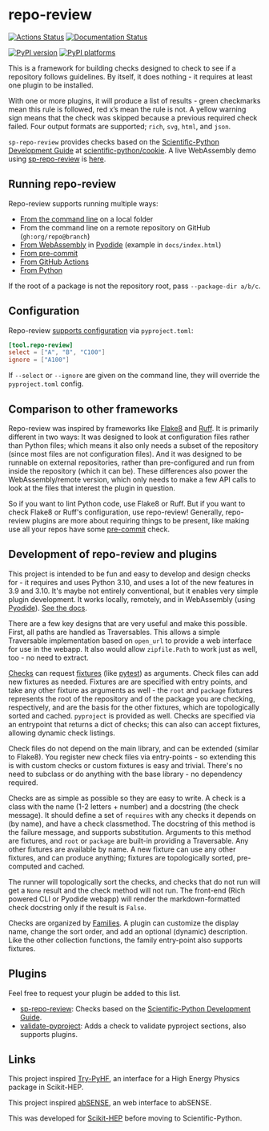 # repo-review

[![Actions Status][actions-badge]][actions-link]
[![Documentation Status][docs-badge]][docs-link]

[![PyPI version][pypi-version]][pypi-link]
[![PyPI platforms][pypi-platforms]][pypi-link]

<!-- SPHINX-START -->

This is a framework for building checks designed to check to see if a
repository follows guidelines. By itself, it does nothing - it requires at
least one plugin to be installed.

With one or more plugins, it will produce a list of results - green checkmarks
mean this rule is followed, red x’s mean the rule is not. A yellow warning sign
means that the check was skipped because a previous required check failed. Four
output formats are supported; `rich`, `svg`, `html`, and `json`.

`sp-repo-review` provides checks based on the
[Scientific-Python Development Guide][] at [scientific-python/cookie][]. A live
WebAssembly demo using [sp-repo-review][] is
[here][repo-review-demo].

## Running repo-review

Repo-review supports running multiple ways:

- [From the command line][cli] on a local folder
- From the command line on a remote repository on GitHub (`gh:org/repo@branch`)
- [From WebAssembly][webapp] in [Pyodide][] (example in `docs/index.html`)
- [From pre-commit][intro-pre-commit]
- [From GitHub Actions][intro-github-actions]
- [From Python][programmatic-usage]

If the root of a package is not the repository root, pass `--package-dir a/b/c`.

## Configuration

Repo-review [supports configuration][intro-configuring] via `pyproject.toml`:

```toml
[tool.repo-review]
select = ["A", "B", "C100"]
ignore = ["A100"]
```

If `--select` or `--ignore` are given on the command line, they will override
the `pyproject.toml` config.

## Comparison to other frameworks

Repo-review was inspired by frameworks like [Flake8][] and [Ruff][]. It is
primarily different in two ways: It was designed to look at configuration files
rather than Python files; which means it also only needs a subset of the
repository (since most files are not configuration files). And it was designed
to be runnable on external repositories, rather than pre-configured and run
from inside the repository (which it can be). These differences also power the
WebAssembly/remote version, which only needs to make a few API calls to look at
the files that interest the plugin in question.

So if you want to lint Python code, use Flake8 or Ruff. But if you want to
check Flake8 or Ruff's configuration, use repo-review! Generally, repo-review
plugins are more about requiring things to be present, like making use all your
repos have some [pre-commit][] check.

## Development of repo-review and plugins

This project is intended to be fun and easy to develop and design checks for -
it requires and uses Python 3.10, and uses a lot of the new features in 3.9 and
3.10. It's maybe not entirely conventional, but it enables very simple plugin
development. It works locally, remotely, and in WebAssembly (using
[Pyodide][]). [See the docs][writing-a-plugin].

There are a few key designs that are very useful and make this possible. First,
all paths are handled as Traversables. This allows a simple Traversable
implementation based on `open_url` to provide a web interface for use in the
webapp. It also would allow `zipfile.Path` to work just as well, too - no need
to extract.

[Checks][] can request [fixtures][] (like [pytest][]) as arguments. Check files
can add new fixtures as needed. Fixtures are are specified with entry points,
and take any other fixture as arguments as well - the `root` and `package`
fixtures represents the root of the repository and of the package you are
checking, respectively, and are the basis for the other fixtures, which are
topologically sorted and cached. `pyproject` is provided as well. Checks are
specified via an entrypoint that returns a dict of checks; this can also can
accept fixtures, allowing dynamic check listings.

Check files do not depend on the main library, and can be extended (similar to
Flake8). You register new check files via entry-points - so extending this is
with custom checks or custom fixtures is easy and trivial. There's no need to
subclass or do anything with the base library - no dependency required.

Checks are as simple as possible so they are easy to write. A check is a class
with the name (1-2 letters + number) and a docstring (the check message). It
should define a set of `requires` with any checks it depends on (by name), and
have a check classmethod. The docstring of this method is the failure message,
and supports substitution. Arguments to this method are fixtures, and `root` or
`package` are built-in providing a Traversable. Any other fixtures are available
by name. A new fixture can use any other fixtures, and can produce anything;
fixtures are topologically sorted, pre-computed and cached.

The runner will topologically sort the checks, and checks that do not run will
get a `None` result and the check method will not run. The front-end (Rich
powered CLI or Pyodide webapp) will render the markdown-formatted check
docstring only if the result is `False`.

Checks are organized by [Families][]. A plugin can customize the display name,
change the sort order, and add an optional (dynamic) description. Like the other
collection functions, the family entry-point also supports fixtures.

## Plugins

Feel free to request your plugin be added to this list.

- [sp-repo-review][]: Checks based on the [Scientific-Python Development Guide][].
- [validate-pyproject][]: Adds a check to validate pyproject sections, also supports plugins.

## Links

This project inspired [Try-PyHF](https://kratsg.github.io/try-pyhf/), an
interface for a High Energy Physics package in Scikit-HEP.

This project inspired [abSENSE](https://princetonuniversity.github.io/abSENSE/), an
web interface to abSENSE.

This was developed for [Scikit-HEP][] before moving to Scientific-Python.

<!-- prettier-ignore-start -->

[actions-badge]: https://github.com/scientific-python/repo-review/workflows/CI/badge.svg
[actions-link]: https://github.com/scientific-python/repo-review/actions
[docs-badge]: https://readthedocs.org/projects/repo-review/badge/?version=latest
[docs-link]: https://repo-review.readthedocs.io/en/latest/?badge=latest
[flake8]: https://flake8.pycqa.org
[pre-commit]: https://pre-commit.com
[pyodide]: https://pyodide.org
[pypi-link]: https://pypi.org/project/repo-review/
[pypi-platforms]: https://img.shields.io/pypi/pyversions/repo-review
[pypi-version]: https://badge.fury.io/py/repo-review.svg
[pytest]: https://pytest.org
[repo-review-demo]: https://scientific-python.github.io/repo-review
[ruff]: https://beta.ruff.rs
[scientific-python development guide]: https://learn.scientific-python.org/development
[scientific-python/cookie]: https://github.com/scientific-python/cookie
[scikit-hep]: https://scikit-hep.org
[sp-repo-review]: https://pypi.org/project/sp-repo-review
[validate-pyproject]: https://validate-pyproject.readthedocs.io

[intro-pre-commit]: https://repo-review.readthedocs.io/en/latest/intro.html#pre-commit
[intro-github-actions]: https://repo-review.readthedocs.io/en/latest/intro.html#github-actions
[cli]: https://repo-review.readthedocs.io/en/latest/cli.html
[programmatic-usage]: https://repo-review.readthedocs.io/en/latest/programmatic.html
[webapp]: https://repo-review.readthedocs.io/en/latest/webapp.html
[intro-configuring]: https://repo-review.readthedocs.io/en/latest/intro.html#configuring
[writing-a-plugin]: https://repo-review.readthedocs.io/en/latest/plugins.html
[fixtures]: https://repo-review.readthedocs.io/en/latest/fixtures.html
[checks]: https://repo-review.readthedocs.io/en/latest/checks.html
[families]: https://repo-review.readthedocs.io/en/latest/families.html
[changelog]: https://repo-review.readthedocs.io/en/latest/changelog.html
[api]: https://repo-review.readthedocs.io/en/latest/api/repo_review.html


<!-- prettier-ignore-end -->

